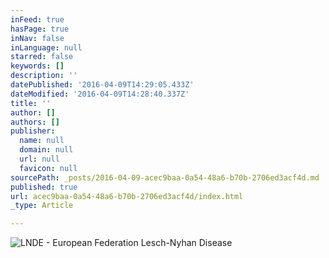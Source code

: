 ```yaml
---
inFeed: true
hasPage: true
inNav: false
inLanguage: null
starred: false
keywords: []
description: ''
datePublished: '2016-04-09T14:29:05.433Z'
dateModified: '2016-04-09T14:28:40.337Z'
title: ''
author: []
authors: []
publisher:
  name: null
  domain: null
  url: null
  favicon: null
sourcePath: _posts/2016-04-09-acec9baa-0a54-48a6-b70b-2706ed3acf4d.md
published: true
url: acec9baa-0a54-48a6-b70b-2706ed3acf4d/index.html
_type: Article

---
```

![LNDE - European Federation Lesch-Nyhan Disease](https://the-grid-user-content.s3-us-west-2.amazonaws.com/5a498165-37e8-4304-9058-c949ffdaaad6.png)